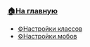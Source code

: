 ###  [🏠На главную](https://github.com/FroggerHH/Frogger-Tribe-Classes-WIKI)


* [⚙️Настройки классов](https://github.com/FroggerHH/Frogger-Tribe-Classes-WIKI/blob/main/LevelTree.md) 
* [⚙️Настройки мобов]() 

